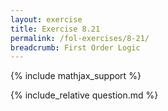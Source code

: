 ```yaml
---
layout: exercise
title: Exercise 8.21
permalink: /fol-exercises/8-21/
breadcrumb: First Order Logic
---
```


{% include mathjax_support %}

<div><i class="arrow-up loader" data-chapter="fol-exercises" data-exercise="ex_21" data-rating="0"></i></div>
{% include_relative question.md %}
